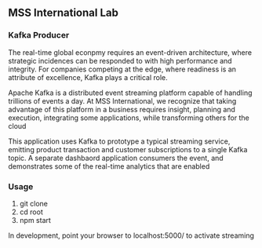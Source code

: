 ## MSS International Lab

### Kafka Producer

The real-time global econpmy requires an event-driven architecture, where strategic incidences can be responded to with high performance and integrity. For companies competing at the edge, where readiness is an attribute of excellence, Kafka plays a critical role.

Apache Kafka is a distributed event streaming platform capable of handling trillions of events a day. At MSS International, we recognize that taking advantage of this platform in a business requires insight, planning and execution, integrating some applications, while transforming others for the cloud

This application uses Kafka to prototype a typical streaming service, emitting product transaction and customer subscriptions to a single Kafka topic. A separate dashbaord application consumers the event, and demonstrates some of the real-time analytics that are enabled

### Usage

1. git clone
2. cd root
3. npm start

In development, point your browser to localhost:5000/ to activate streaming



